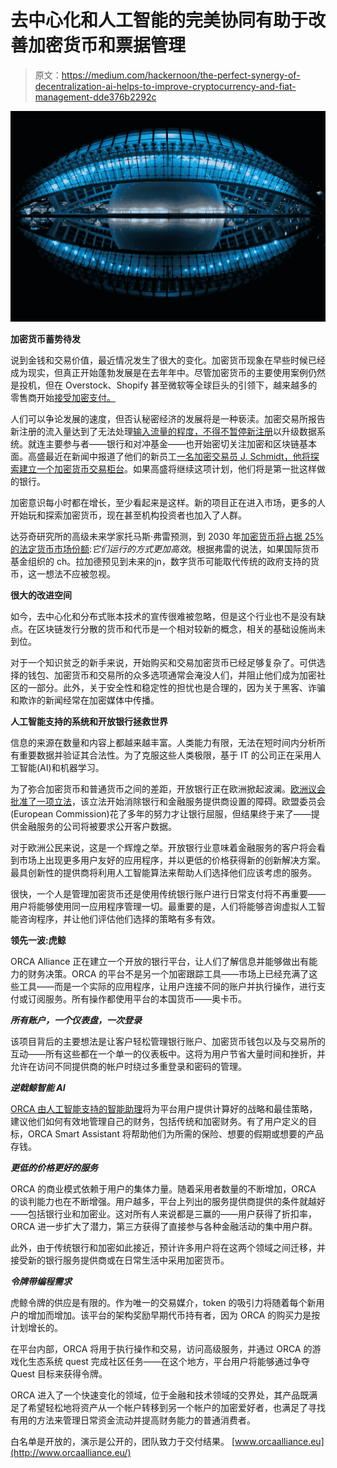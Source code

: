 # 去中心化和人工智能的完美协同有助于改善加密货币和票据管理

> 原文：<https://medium.com/hackernoon/the-perfect-synergy-of-decentralization-ai-helps-to-improve-cryptocurrency-and-fiat-management-dde376b2292c>

![](img/d859f51fa427b1d8a8b293164634563e.png)

**加密货币蓄势待发**

说到金钱和交易价值，最近情况发生了很大的变化。加密货币现象在早些时候已经成为现实，但真正开始蓬勃发展是在去年年中。尽管加密货币的主要使用案例仍然是投机，但在 Overstock、Shopify 甚至微软等全球巨头的引领下，越来越多的零售商开始[接受加密支付。](https://www.lifewire.com/big-sites-that-accept-bitcoin-payments-3485965)

人们可以争论发展的速度，但否认秘密经济的发展将是一种亵渎。加密交易所报告新注册的流入量达到了无法处理[输入流量的程度，不得不暂停新注册](https://cryptonewsmonitor.com/2018/01/08/major-exchanges-suspend-new-registrations/)以升级数据系统。就连主要参与者——银行和对冲基金——也开始密切关注加密和区块链基本面。高盛最近在新闻中报道了他们的新员工[一名加密交易员 J. Schmidt，他将探索建立一个加密货币交易柜台](http://uk.businessinsider.com/goldman-sachs-bitcoin-trading-desk-new-hire-2018-4)。如果高盛将继续这项计划，他们将是第一批这样做的银行。

加密意识每小时都在增长，至少看起来是这样。新的项目正在进入市场，更多的人开始玩和探索加密货币，现在甚至机构投资者也加入了人群。

达芬奇研究所的高级未来学家托马斯·弗雷预测，到 2030 年[加密货币将占据 25%的法定货币市场份额](https://www.ccn.com/cryptos-to-overtake-25-of-fiat-money-by-2030-says-futurist/):*它们运行的方式更加高效*。根据弗雷的说法，如果国际货币基金组织的 ch。拉加德预见到未来的įn，数字货币可能取代传统的政府支持的货币，这一想法不应被忽视。

**很大的改进空间**

如今，去中心化和分布式账本技术的宣传很难被忽略，但是这个行业也不是没有缺点。在区块链发行分散的货币和代币是一个相对较新的概念，相关的基础设施尚未到位。

对于一个知识贫乏的新手来说，开始购买和交易加密货币已经足够复杂了。可供选择的钱包、加密货币和交易所的众多选项通常会淹没人们，并阻止他们成为加密社区的一部分。此外，关于安全性和稳定性的担忧也是合理的，因为关于黑客、诈骗和欺诈的新闻经常在加密媒体中传播。

**人工智能支持的系统和开放银行拯救世界**

信息的来源在数量和内容上都越来越丰富。人类能力有限，无法在短时间内分析所有重要数据并验证其合法性。为了克服这些人类极限，基于 IT 的公司正在采用人工智能(AI)和机器学习。

为了弥合加密货币和普通货币之间的差距，开放银行正在欧洲掀起波澜。[欧洲议会批准了一项立法](/cc-connecting-crypto-with-banking/orca-psd2-a-match-made-in-heaven-568c58039032)，该立法开始消除银行和金融服务提供商设置的障碍。欧盟委员会(European Commission)花了多年的努力才让银行屈服，但结果终于来了——提供金融服务的公司将被要求公开客户数据。

对于欧洲公民来说，这是一个辉煌之举。开放银行业意味着金融服务的客户将会看到市场上出现更多用户友好的应用程序，并以更低的价格获得新的创新解决方案。最具创新性的提供商将利用人工智能算法来帮助人们选择他们应该考虑的服务。

很快，一个人是管理加密货币还是使用传统银行账户进行日常支付将不再重要——用户将能够使用同一应用程序管理一切。最重要的是，人们将能够咨询虚拟人工智能咨询程序，并让他们评估他们选择的策略有多有效。

**领先一波:虎鲸**

ORCA Alliance 正在建立一个开放的银行平台，让人们了解信息并能够做出有能力的财务决策。ORCA 的平台不是另一个加密跟踪工具——市场上已经充满了这些工具——而是一个实际的应用程序，让用户连接不同的账户并执行操作，进行支付或订阅服务。所有操作都使用平台的本国货币——奥卡币。

***所有账户，一个仪表盘，一次登录***

该项目背后的主要想法是让客户轻松管理银行账户、加密货币钱包以及与交易所的互动——所有这些都在一个单一的仪表板中。这将为用户节省大量时间和挫折，并允许在访问不同提供商的帐户时绕过多重登录和密码的管理。

***逆戟鲸智能 AI***

[ORCA 由人工智能支持的智能助理](https://twitter.com/ORCA_Alliance/status/982187459214626816)将为平台用户提供计算好的战略和最佳策略，建议他们如何有效地管理自己的财务，包括传统和加密财务。有了用户定义的目标，ORCA Smart Assistant 将帮助他们为所需的保险、想要的假期或想要的产品存钱。

***更低的价格更好的服务***

ORCA 的商业模式依赖于用户的集体力量。随着采用者数量的不断增加，ORCA 的谈判能力也在不断增强。用户越多，平台上列出的服务提供商提供的条件就越好——包括银行业和加密业。这对所有人来说都是三赢的——用户获得了折扣率，ORCA 进一步扩大了潜力，第三方获得了直接参与各种金融活动的集中用户群。

此外，由于传统银行和加密如此接近，预计许多用户将在这两个领域之间迁移，并接受新的银行服务提供商或在日常生活中采用加密货币。

***令牌带编程需求***

虎鲸令牌的供应是有限的。作为唯一的交易媒介，token 的吸引力将随着每个新用户的增加而增加。该平台的架构奖励早期代币持有者，因为 ORCA 的购买力是按计划增长的。

在平台内部，ORCA 将用于执行操作和交易，访问高级服务，并通过 ORCA 的游戏化生态系统 quest 完成社区任务——在这个地方，平台用户将能够通过争夺 Quest 目标来获得令牌。

ORCA 进入了一个快速变化的领域，位于金融和技术领域的交界处，其产品既满足了希望轻松地将资产从一个帐户转移到另一个帐户的加密爱好者，也满足了寻找有用的方法来管理日常资金流动并提高财务能力的普通消费者。

白名单是开放的，演示是公开的，团队致力于交付结果。 [www.orcaalliance.eu](http://www.orcaalliance.eu/)